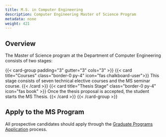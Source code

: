 ```yaml
---
title: M.S. in Computer Engineering
description: Computer Engineering Master of Science Program
metadata: none
weight: 421
---
```


## Overview

The Master of Science program at the Department of Computer Engineering consists of two
stages:

{{< card-group padding="3" gutter="3" cols="3" >}}
{{< card title="Courses" class="border-0 py-4" icon="fas chalkboard-user">}}
This stage consists of seven technical elective courses and the MS seminar
course. {{< /card >}}
{{< card title="Thesis Stage" class="border-0 py-4" icon="fas book" >}} Once the
thesis proposal is accepted, the student starts the MS Thesis. {{< /card >}}
{{< /card-group >}}

## Apply to the MS Program

All prospective candidates should apply through the
[Graduate Programs Application](https://adaylar.boun.edu.tr/en-EN/Page/Admissions/Graduate/All)
process.
